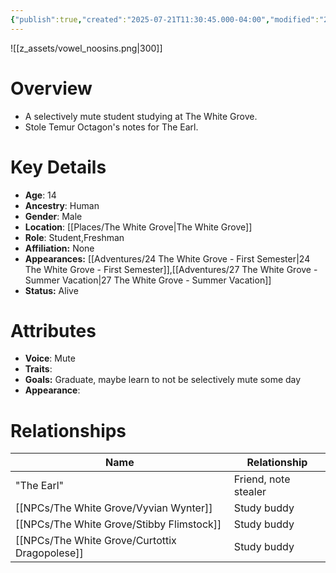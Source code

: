 ```yaml
---
{"publish":true,"created":"2025-07-21T11:30:45.000-04:00","modified":"2025-10-22T09:32:42.039-04:00","published":"2025-10-22T09:32:42.039-04:00","cssclasses":"","Age":"14","Ancestry":"Human","Gender":"Male","Location":["[[The White Grove]]"],"Role":["Student","Freshman"],"Affiliation":["None"],"Appearances":["[[24 The White Grove - First Semester]]","[[27 The White Grove - Summer Vacation]]"],"Status":"Alive","Authors":["Jordan"]}
---
```


![[z_assets/vowel_noosins.png|300]]

# Overview
- A selectively mute student studying at The White Grove.
- Stole Temur Octagon's notes for The Earl.

# Key Details
- **Age**: 14
- **Ancestry**: Human
- **Gender**: Male
- **Location**: [[Places/The White Grove\|The White Grove]]
- **Role**: Student,Freshman
- **Affiliation:** None
- **Appearances:** [[Adventures/24 The White Grove - First Semester\|24 The White Grove - First Semester]],[[Adventures/27 The White Grove - Summer Vacation\|27 The White Grove - Summer Vacation]]
- **Status:** Alive

# Attributes
- **Voice**: Mute
- **Traits**: 
- **Goals:** Graduate, maybe learn to not be selectively mute some day
- **Appearance**: 

# Relationships

| Name                      | Relationship         |
| ------------------------- | -------------------- |
| "The Earl"                | Friend, note stealer |
| [[NPCs/The White Grove/Vyvian Wynter]]         | Study buddy          |
| [[NPCs/The White Grove/Stibby Flimstock]]      | Study buddy          |
| [[NPCs/The White Grove/Curtottix Dragopolese]] | Study buddy          |

